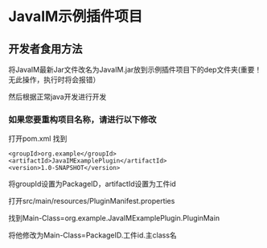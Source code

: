 # JavaIM示例插件项目
## 开发者食用方法
将JavaIM最新Jar文件改名为JavaIM.jar放到示例插件项目下的dep文件夹(重要！无此操作，执行时将会报错）

然后根据正常java开发进行开发
### 如果您要重构项目名称，请进行以下修改
打开pom.xml 找到

    <groupId>org.example</groupId>
    <artifactId>JavaIMExamplePlugin</artifactId>
    <version>1.0-SNAPSHOT</version>

将groupId设置为PackageID，artifactId设置为工件id

打开src/main/resources/PluginManifest.properties

找到Main-Class=org.example.JavaIMExamplePlugin.PluginMain

将他修改为Main-Class=PackageID.工件id.主class名
